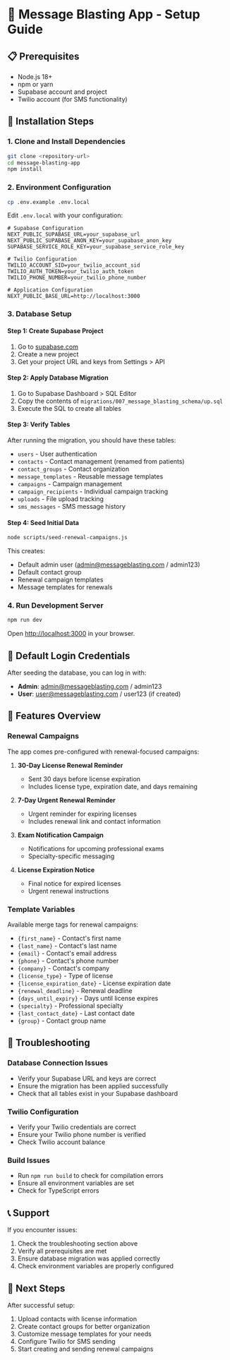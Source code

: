 # 🚀 Message Blasting App - Setup Guide

## 📋 Prerequisites

- Node.js 18+
- npm or yarn
- Supabase account and project
- Twilio account (for SMS functionality)

## 🔧 Installation Steps

### 1. Clone and Install Dependencies

```bash
git clone <repository-url>
cd message-blasting-app
npm install
```

### 2. Environment Configuration

```bash
cp .env.example .env.local
```

Edit `.env.local` with your configuration:

```env
# Supabase Configuration
NEXT_PUBLIC_SUPABASE_URL=your_supabase_url
NEXT_PUBLIC_SUPABASE_ANON_KEY=your_supabase_anon_key
SUPABASE_SERVICE_ROLE_KEY=your_supabase_service_role_key

# Twilio Configuration
TWILIO_ACCOUNT_SID=your_twilio_account_sid
TWILIO_AUTH_TOKEN=your_twilio_auth_token
TWILIO_PHONE_NUMBER=your_twilio_phone_number

# Application Configuration
NEXT_PUBLIC_BASE_URL=http://localhost:3000
```

### 3. Database Setup

#### Step 1: Create Supabase Project

1. Go to [supabase.com](https://supabase.com)
2. Create a new project
3. Get your project URL and keys from Settings > API

#### Step 2: Apply Database Migration

1. Go to Supabase Dashboard > SQL Editor
2. Copy the contents of `migrations/007_message_blasting_schema/up.sql`
3. Execute the SQL to create all tables

#### Step 3: Verify Tables

After running the migration, you should have these tables:

- `users` - User authentication
- `contacts` - Contact management (renamed from patients)
- `contact_groups` - Contact organization
- `message_templates` - Reusable message templates
- `campaigns` - Campaign management
- `campaign_recipients` - Individual campaign tracking
- `uploads` - File upload tracking
- `sms_messages` - SMS message history

#### Step 4: Seed Initial Data

```bash
node scripts/seed-renewal-campaigns.js
```

This creates:

- Default admin user (admin@messageblasting.com / admin123)
- Default contact group
- Renewal campaign templates
- Message templates for renewals

### 4. Run Development Server

```bash
npm run dev
```

Open [http://localhost:3000](http://localhost:3000) in your browser.

## 🔐 Default Login Credentials

After seeding the database, you can log in with:

- **Admin**: admin@messageblasting.com / admin123
- **User**: user@messageblasting.com / user123 (if created)

## 📱 Features Overview

### Renewal Campaigns

The app comes pre-configured with renewal-focused campaigns:

1. **30-Day License Renewal Reminder**

   - Sent 30 days before license expiration
   - Includes license type, expiration date, and days remaining

2. **7-Day Urgent Renewal Reminder**

   - Urgent reminder for expiring licenses
   - Includes renewal link and contact information

3. **Exam Notification Campaign**

   - Notifications for upcoming professional exams
   - Specialty-specific messaging

4. **License Expiration Notice**
   - Final notice for expired licenses
   - Urgent renewal instructions

### Template Variables

Available merge tags for renewal campaigns:

- `{first_name}` - Contact's first name
- `{last_name}` - Contact's last name
- `{email}` - Contact's email address
- `{phone}` - Contact's phone number
- `{company}` - Contact's company
- `{license_type}` - Type of license
- `{license_expiration_date}` - License expiration date
- `{renewal_deadline}` - Renewal deadline
- `{days_until_expiry}` - Days until license expires
- `{specialty}` - Professional specialty
- `{last_contact_date}` - Last contact date
- `{group}` - Contact group name

## 🚨 Troubleshooting

### Database Connection Issues

- Verify your Supabase URL and keys are correct
- Ensure the migration has been applied successfully
- Check that all tables exist in your Supabase dashboard

### Twilio Configuration

- Verify your Twilio credentials are correct
- Ensure your Twilio phone number is verified
- Check Twilio account balance

### Build Issues

- Run `npm run build` to check for compilation errors
- Ensure all environment variables are set
- Check for TypeScript errors

## 📞 Support

If you encounter issues:

1. Check the troubleshooting section above
2. Verify all prerequisites are met
3. Ensure database migration was applied correctly
4. Check environment variables are properly configured

## 🎯 Next Steps

After successful setup:

1. Upload contacts with license information
2. Create contact groups for better organization
3. Customize message templates for your needs
4. Configure Twilio for SMS sending
5. Start creating and sending renewal campaigns

